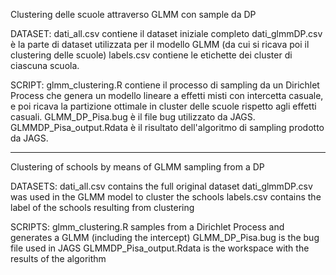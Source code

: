 Clustering delle scuole attraverso GLMM con sample da DP

DATASET:
dati_all.csv contiene il dataset iniziale completo
dati_glmmDP.csv è la parte di dataset utilizzata per il modello GLMM (da cui si ricava poi il clustering delle scuole)
labels.csv contiene le etichette dei cluster di ciascuna scuola.

SCRIPT:
glmm_clustering.R contiene il processo di sampling da un Dirichlet Process che genera un modello lineare a effetti misti con intercetta casuale, e poi ricava la partizione ottimale in cluster delle scuole rispetto agli effetti casuali.
GLMM_DP_Pisa.bug è il file bug utilizzato da JAGS.
GLMMDP_Pisa_output.Rdata è il risultato dell'algoritmo di sampling prodotto da JAGS.

-------------------------------------------------------------------
Clustering of schools by means of GLMM sampling from a DP

DATASETS:
dati_all.csv contains the full original dataset
dati_glmmDP.csv was used in the GLMM model to cluster the schools
labels.csv contains the label of the schools resulting from clustering

SCRIPTS:
glmm_clustering.R samples from a Dirichlet Process and generates a GLMM (including the intercept)
GLMM_DP_Pisa.bug is the bug file used in JAGS
GLMMDP_Pisa_output.Rdata is the workspace with the results of the algorithm
